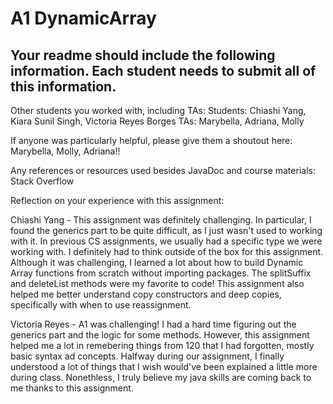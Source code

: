 # A1 DynamicArray

## Your readme should include the following information. Each student needs to submit all of this information.

Other students you worked with, including TAs: 
Students: Chiashi Yang, Kiara Sunil Singh, Victoria Reyes Borges
TAs: Marybella, Adriana, Molly 


If anyone was particularly helpful, please give them a shoutout here: Marybella, Molly, Adriana!!

Any references or resources used besides JavaDoc and course materials: Stack Overflow

Reflection on your experience with this assignment:

Chiashi Yang - This assignment was definitely challenging. In particular, I found the generics part to be quite difficult, as I just wasn't used to working with it. In previous CS assignments, we usually had a specific type we were working with. I definitely had to think outside of the box for this assignment. Although it was challenging, I learned a lot about how to build Dynamic Array functions from scratch without importing packages. The splitSuffix and deleteList methods were my favorite to code! This assignment also helped me better understand copy constructors and deep copies, specifically with when to use reassignment.

Victoria Reyes - A1 was challenging! I had a hard time figuring out the generics part and the logic for some methods. However, this assignment helped me a lot in remebering things from 120 that I had forgotten, mostly basic syntax ad concepts. Halfway during our assignment, I finally understood a lot of things that I wish would've been explained a little more during class. Nonethless, I truly believe my java skills are coming back to me thanks to this assignment. 